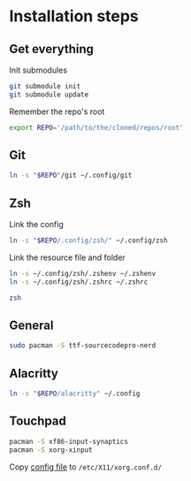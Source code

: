 # Installation steps

## Get everything

Init submodules

```sh
git submodule init
git submodule update
```

Remember the repo's root

```sh
export REPO='/path/to/the/cloned/repos/root'
```

## Git

```sh
ln -s "$REPO"/git ~/.config/git
```

## Zsh

Link the config

```sh
ln -s "$REPO/.config/zsh/" ~/.config/zsh
```

Link the resource file and folder

```sh
ln -s ~/.config/zsh/.zshenv ~/.zshenv
ln -s ~/.config/zsh/.zshrc ~/.zshrc
```

```sh
zsh
```

## General

```sh
sudo pacman -S ttf-sourcecodepro-nerd
```

## Alacritty

```sh
ln -s "$REPO/alacritty" ~/.config
```

## Touchpad

```sh
pacman -S xf86-input-synaptics
pacman -S xorg-xinput
```

Copy [config file](xorg/70-synaptics.conf) to `/etc/X11/xorg.conf.d/`

